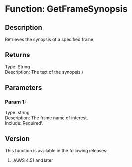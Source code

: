 # Function: GetFrameSynopsis

## Description

Retrieves the synopsis of a specified frame.

## Returns

Type: String\
Description: The text of the synopsis.\

## Parameters

### Param 1:

Type: string\
Description: The frame name of interest.\
Include: Required\

## Version

This function is available in the following releases:

1.  JAWS 4.51 and later
